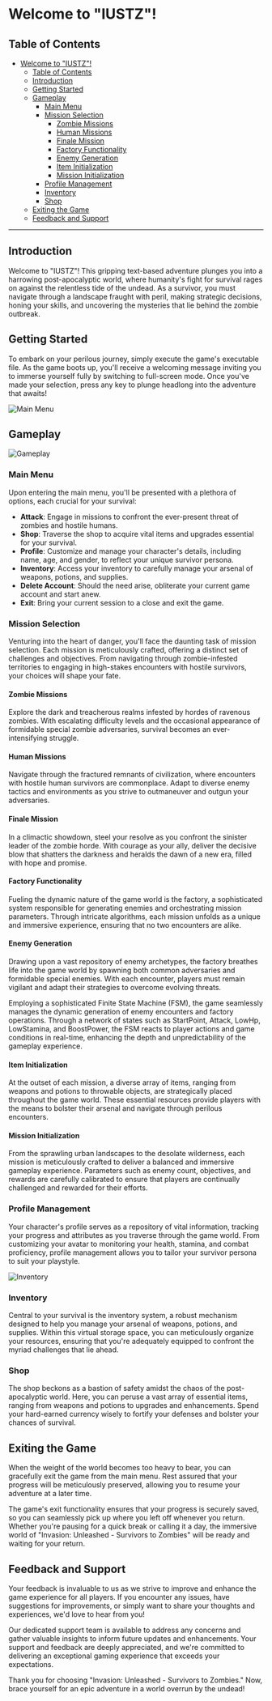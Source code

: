 
# Welcome to "IUSTZ"!

## Table of Contents
- [Welcome to "IUSTZ"!](#welcome-to-iustz)
  - [Table of Contents](#table-of-contents)
  - [Introduction ](#introduction-)
  - [Getting Started ](#getting-started-)
  - [Gameplay ](#gameplay-)
    - [Main Menu ](#main-menu-)
    - [Mission Selection ](#mission-selection-)
      - [Zombie Missions](#zombie-missions)
      - [Human Missions](#human-missions)
      - [Finale Mission](#finale-mission)
      - [Factory Functionality](#factory-functionality)
      - [Enemy Generation](#enemy-generation)
      - [Item Initialization](#item-initialization)
      - [Mission Initialization](#mission-initialization)
    - [Profile Management ](#profile-management-)
    - [Inventory ](#inventory-)
    - [Shop ](#shop-)
  - [Exiting the Game ](#exiting-the-game-)
  - [Feedback and Support ](#feedback-and-support-)

---

## Introduction <a name="introduction"></a>

Welcome to "IUSTZ"! This gripping text-based adventure plunges you into a harrowing post-apocalyptic world, where humanity's fight for survival rages on against the relentless tide of the undead. As a survivor, you must navigate through a landscape fraught with peril, making strategic decisions, honing your skills, and uncovering the mysteries that lie behind the zombie outbreak.

## Getting Started <a name="getting-started"></a>

To embark on your perilous journey, simply execute the game's executable file. As the game boots up, you'll receive a welcoming message inviting you to immerse yourself fully by switching to full-screen mode. Once you've made your selection, press any key to plunge headlong into the adventure that awaits!

![Main Menu](Media/Screenshot%202024-04-12%20145411.png)

## Gameplay <a name="gameplay"></a>

![Gameplay](Media/gamePlay.png)

### Main Menu <a name="main-menu"></a>

Upon entering the main menu, you'll be presented with a plethora of options, each crucial for your survival:

- **Attack**: Engage in missions to confront the ever-present threat of zombies and hostile humans.
- **Shop**: Traverse the shop to acquire vital items and upgrades essential for your survival.
- **Profile**: Customize and manage your character's details, including name, age, and gender, to reflect your unique survivor persona.
- **Inventory**: Access your inventory to carefully manage your arsenal of weapons, potions, and supplies.
- **Delete Account**: Should the need arise, obliterate your current game account and start anew.
- **Exit**: Bring your current session to a close and exit the game.

### Mission Selection <a name="mission-selection"></a>

Venturing into the heart of danger, you'll face the daunting task of mission selection. Each mission is meticulously crafted, offering a distinct set of challenges and objectives. From navigating through zombie-infested territories to engaging in high-stakes encounters with hostile survivors, your choices will shape your fate.

#### Zombie Missions

Explore the dark and treacherous realms infested by hordes of ravenous zombies. With escalating difficulty levels and the occasional appearance of formidable special zombie adversaries, survival becomes an ever-intensifying struggle.

#### Human Missions

Navigate through the fractured remnants of civilization, where encounters with hostile human survivors are commonplace. Adapt to diverse enemy tactics and environments as you strive to outmaneuver and outgun your adversaries.

#### Finale Mission 

In a climactic showdown, steel your resolve as you confront the sinister leader of the zombie horde. With courage as your ally, deliver the decisive blow that shatters the darkness and heralds the dawn of a new era, filled with hope and promise.

#### Factory Functionality

Fueling the dynamic nature of the game world is the factory, a sophisticated system responsible for generating enemies and orchestrating mission parameters. Through intricate algorithms, each mission unfolds as a unique and immersive experience, ensuring that no two encounters are alike.

#### Enemy Generation

Drawing upon a vast repository of enemy archetypes, the factory breathes life into the game world by spawning both common adversaries and formidable special enemies. With each encounter, players must remain vigilant and adapt their strategies to overcome evolving threats.

Employing a sophisticated Finite State Machine (FSM), the game seamlessly manages the dynamic generation of enemy encounters and factory operations. Through a network of states such as StartPoint, Attack, LowHp, LowStamina, and BoostPower, the FSM reacts to player actions and game conditions in real-time, enhancing the depth and unpredictability of the gameplay experience.

#### Item Initialization

At the outset of each mission, a diverse array of items, ranging from weapons and potions to throwable objects, are strategically placed throughout the game world. These essential resources provide players with the means to bolster their arsenal and navigate through perilous encounters.

#### Mission Initialization

From the sprawling urban landscapes to the desolate wilderness, each mission is meticulously crafted to deliver a balanced and immersive gameplay experience. Parameters such as enemy count, objectives, and rewards are carefully calibrated to ensure that players are continually challenged and rewarded for their efforts.

### Profile Management <a name="profile-management"></a>

Your character's profile serves as a repository of vital information, tracking your progress and attributes as you traverse through the game world. From customizing your avatar to monitoring your health, stamina, and combat proficiency, profile management allows you to tailor your survivor persona to suit your playstyle.

![Inventory](Media/Inventory.png)

### Inventory <a name="inventory"></a>

Central to your survival is the inventory system, a robust mechanism designed to help you manage your arsenal of weapons, potions, and supplies. Within this virtual storage space, you can meticulously organize your resources, ensuring that you're adequately equipped to confront the myriad challenges that lie ahead.

### Shop <a name="shop"></a>

The shop beckons as a bastion of safety amidst the chaos of the post-apocalyptic world. Here, you can peruse a vast array of essential items, ranging from weapons and potions to upgrades and enhancements. Spend your hard-earned currency wisely to fortify your defenses and bolster your chances of survival.

## Exiting the Game <a name="exiting-the-game"></a>

When the weight of the world becomes too heavy to bear, you can gracefully exit the game from the main menu. Rest assured that your progress will be meticulously preserved, allowing you to resume your adventure at a later time.

The game's exit functionality ensures that your progress is securely saved, so you can seamlessly pick up where you left off whenever you return. Whether you're pausing for a quick break or calling it a day, the immersive world of "Invasion: Unleashed - Survivors to Zombies" will be ready and waiting for your return.

## Feedback and Support <a name="feedback-and-support"></a>

Your feedback is invaluable to us as we strive to improve and enhance the game experience for all players. If you encounter any issues, have suggestions for improvements, or simply want to share your thoughts and experiences, we'd love to hear from you!

Our dedicated support team is available to address any concerns and gather valuable insights to inform future updates and enhancements. Your support and feedback are deeply appreciated, and we're committed to delivering an exceptional gaming experience that exceeds your expectations.

Thank you for choosing "Invasion: Unleashed - Survivors to Zombies." Now, brace yourself for an epic adventure in a world overrun by the undead!